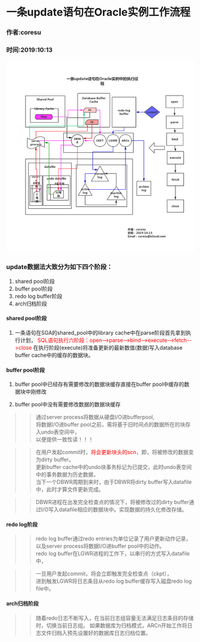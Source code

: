 # 一条update语句在Oracle实例工作流程
### 作者:coresu
### 时间:2019:10:13  



![update执行图片](./picture/picture--update/update.jpg)


### update数据法大致分为如下四个阶段：  
1. shared pool阶段 
2. buffer pool阶段
3. redo log buffer阶段
4. arch归档阶段

#### shared pool阶段
1. 一条语句在SGA的shared_pool中的library cache中在parse阶段首先拿到执行计划， 
<font color="red">SQL语句执行六阶段：open-->parse-->bind-->execute-->fetch-->close</font>
在执行阶段(execute)将准备更新的最新数值(数据)写入database buffer cache中的缓存的数据块。

#### buffer pool阶段  
 1. buffer pool中已经存有需要修改的数据块缓存直接在buffer pool中缓存的数据块中刚修改
 
 2. buffer pool中没有需要修改数据的数据块缓存  
> 

> > 通过server process将数据从硬盘I/O进bufferpool,  
 将数据I/O进buffer pool之前，需将基于旧时间点的数据所在的块存入undo表空间中，  
以便提供一致性读！！！ 

> > 在用户发起commit时，<font color="red">将会更新块头的scn</font>，即，将被修改的数据变为dirty buffer。  
更新buffer cache中的undo块事务标记为已提交，此时undo表空间中的事务数据为历史数据，  
当下一个DBWR周期到来时，由于DBWR将dirty buffer写入datafile中，此时才算文件更新完成。

> > DBWR进程在出发完全检查点的情况下，将被修改过的dirty buffer通过I/O写入datafile相应的数据块中。实现数据的持久化修改存储。

#### redo log阶段  

> > redo log buffer通过redo entries为单位记录了用户更新动作记录，  
以及server process将数据I/O进buffer pool中的动作。  
redo log buffer在LGWR进程的工作下，以串行的方式写入datafile中，  

> >一旦用户发起commit，将会立即触发完全检查点（ckpt），  
进到触发LGWR将日志条目从redo log buffer缓存写入磁盘redo log file中。

#### arch归档阶段   
 
> > 随着redo日志不断写入，在当前日志组容量无法满足日志条目的存储时，切换当前日志组。
如果数据库为归档模式，ARCn开始工作将日志文件归档入预先设置好的数据库日志归档位置。  
